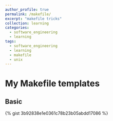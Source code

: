 ```yaml
---
author_profile: true
permalink: /makefile/
excerpt: "makefile tricks"
collection: learning
categories:
  - software_engineering
  - learning
tags:
  - software_engineering
  - learning
  - makefile
  - unix
---
```


# My Makefile templates

## Basic

{% gist 3b92838e1e0361c78b23b05abdd17086 %}


